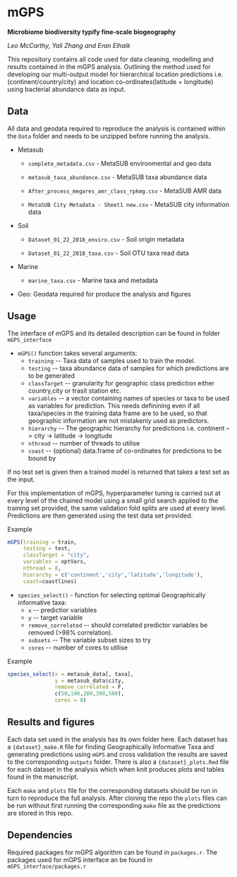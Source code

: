 # mGPS
**Microbiome biodiversity typify fine-scale biogeography**

*Leo McCarthy, Yali Zhang and Eran Elhaik*


This repository contains all code used for data cleaning, modelling and results contained in the mGPS analysis. Outlining the method used for developing our multi-output model for hierarchical location predictions i.e. (continent/country/city) and location co-ordinates(latitude + longitude) using bacterial abundance data as input. 

## Data

All data and geodata required to reproduce the analysis is contained within the `Data` folder and needs to be unzipped before running the analysis. 

- Metasub

  - `complete_metadata.csv` - MetaSUB environmental and geo data

  - `metasub_taxa_abundance.csv` - MetaSUB taxa abundance data
  - `After_process_megares_amr_class_rpkmg.csv` - MetaSUB AMR data
  - `MetaSUB City Metadata - Sheet1 new.csv` - MetaSUB city information data

- Soil

  - `Dataset_01_22_2018_enviro.csv` - Soil origin metadata

  - `Dataset_01_22_2018_taxa.csv` - Soil OTU taxa read data

- Marine

  - `marine_taxa.csv` - Marine taxa and metadata

- Geo: Geodata required for produce the analysis and figures





## Usage 

The interface of mGPS and its detailed description can be found in folder `mGPS_interface`

* `mGPS()` function takes several arguments:   
  - `training` -- Taxa data of samples used to train the model. 
  - `testing` -- taxa abundance data of samples for which predictions are to be generated  
  - `classTarget` -- granularity for geographic class prediction either country,city or trasit station etc. 
  - `variables` -- a vector containing names of species or taxa to be used as variables for prediction. This needs definining even if all taxa/species in the training data frame are to be used, so that geographic information are not mistakenly used as predictors. 
  - `hierarchy` -- The geographic hierarchy for predictions i.e. continent –> city -> latitude -> longitude
  - `nthread` -- number of threads to utilise 
  - `coast` -- (optional) data.frame of co-ordinates for predictions to be bound by


If no test set is given then a trained model is returned that takes a test set as the input. 

For this implementation of mGPS, hyperparameter tuning is carried out at every level of the chained model using a small grid search applied to the training set provided, the same validation fold splits are used at every level. Predictions are then generated using the test data set provided. 

Example
```R
mGPS(training = train, 
     testing = test, 
     classTarget = "city",
     variables = optVars,
     nthread = 8,
     hierarchy = c('continent','city','latitude','longitude'), 
     coast=coastlines)
```

* `species_select()` - function for selecting optimal Geographically informative taxa:
  - `x` -- predictior variables
  - `y` -- target variable 
  - `remove_correlated` -- should correlated predictor variables be removed (>98% correlation). 
  - `subsets` -- The variable subset sizes to try 
  - `cores` -- number of cores to utilise 

Example
```R
species_select(x = metasub_data[, taxa],
               y = metasub_data$city,
               remove_correlated = F,
               c(50,100,200,300,500),
               cores = 8)
```



## Results and figures

Each data set used in the analysis has its own folder here. Each dataset has a `{dataset}_make.R` file for finding Geographically Informative Taxa and generating predictions using `mGPS` and cross validation the results are saved to the corresponding `outputs` folder. There is also a `{dataset}_plots.Rmd` file for each dataset in the analysis which when knit produces plots and tables found in the manuscript.

Each `make` and `plots` file for the corresponding datasets should be run in turn to reproduce the full analysis. After cloning the repo the `plots` files can be run without first running the corresponding `make` file as the predictions are stored in this repo. 

## Dependencies

Required packages for mGPS algorithm can be found in `packages.r`. The packages used for mGPS interface an be found in `mGPS_interface/packages.r`











